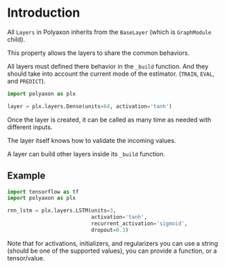 # Introduction

All `Layers` in Polyaxon inherits from the `BaseLayer` (which is `GraphModule` child).

This property allows the layers to share the common behaviors.

All layers must defined there behavior in the `_build` function. 
And they should take into account the current mode of the estimator. (`TRAIN`, `EVAL`, and `PREDICT`).

```python
import polyaxon as plx

layer = plx.layers.Dense(units=64, activation='tanh')
```

Once the layer is created, it can be called as many time as needed with different inputs.

The layer itself knows how to validate the incoming values.

A layer can build other layers inside its `_build` function.

## Example

```python
import tensorflow as tf
import polyaxon as plx

rnn_lstm = plx.layers.LSTM(units=3, 
                           activation='tanh', 
                           recurrent_activation='sigmoid', 
                           dropout=0.3)
```

Note that for activations, initializers, and regularizers you can use a string (should be one of the supported values),
you can provide a function, or a tensor/value.

